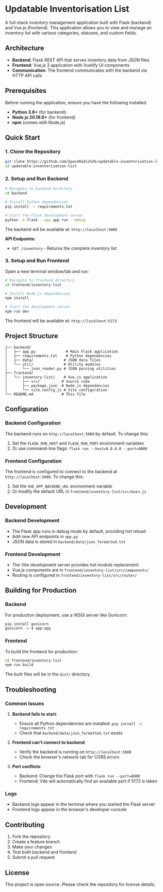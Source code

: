 # Updatable Inventorisation List

A full-stack inventory management application built with Flask (backend) and Vue.js (frontend). This application allows you to view and manage an inventory list with various categories, statuses, and custom fields.

## Architecture

- **Backend**: Flask REST API that serves inventory data from JSON files
- **Frontend**: Vue.js 3 application with Vuetify UI components
- **Communication**: The frontend communicates with the backend via HTTP API calls

## Prerequisites

Before running the application, ensure you have the following installed:

- **Python 3.8+** (for backend)
- **Node.js 20.19.0+** (for frontend)
- **npm** (comes with Node.js)

## Quick Start

### 1. Clone the Repository

```bash
git clone https://github.com/SpaceRadish26/updatable-inventorisation-list.git
cd updatable-inventorisation-list
```

### 2. Setup and Run Backend

```bash
# Navigate to backend directory
cd backend

# Install Python dependencies
pip install -r requirements.txt

# Start the Flask development server
python -m flask --app app run --debug
```

The backend will be available at: `http://localhost:5000`

**API Endpoints:**
- `GET /inventory` - Returns the complete inventory list

### 3. Setup and Run Frontend

Open a new terminal window/tab and run:

```bash
# Navigate to frontend directory
cd frontend/inventory-list

# Install Node.js dependencies
npm install

# Start the development server
npm run dev
```

The frontend will be available at: `http://localhost:5173`

## Project Structure

```
├── backend/
│   ├── app.py              # Main Flask application
│   ├── requirements.txt    # Python dependencies
│   ├── data/              # JSON data files
│   └── util/              # Utility modules
│       └── json_reader.py # JSON parsing utilities
├── frontend/
│   └── inventory-list/    # Vue.js application
│       ├── src/          # Source code
│       ├── package.json  # Node.js dependencies
│       └── vite.config.js # Vite configuration
└── README.md             # This file
```

## Configuration

### Backend Configuration

The backend runs on `http://localhost:5000` by default. To change this:

1. Set the `FLASK_RUN_HOST` and `FLASK_RUN_PORT` environment variables
2. Or use command-line flags: `flask run --host=0.0.0.0 --port=8000`

### Frontend Configuration

The frontend is configured to connect to the backend at `http://localhost:5000`. To change this:

1. Set the `VUE_APP_BACKEND_URL` environment variable
2. Or modify the default URL in `frontend/inventory-list/src/main.js`

## Development

### Backend Development

- The Flask app runs in debug mode by default, providing hot reload
- Add new API endpoints in `app.py`
- JSON data is stored in `backend/data/json_formatted.txt`

### Frontend Development

- The Vite development server provides hot module replacement
- Vue.js components are in `frontend/inventory-list/src/components/`
- Routing is configured in `frontend/inventory-list/src/router/`

## Building for Production

### Backend

For production deployment, use a WSGI server like Gunicorn:

```bash
pip install gunicorn
gunicorn -w 4 app:app
```

### Frontend

To build the frontend for production:

```bash
cd frontend/inventory-list
npm run build
```

The built files will be in the `dist/` directory.

## Troubleshooting

### Common Issues

1. **Backend fails to start**: 
   - Ensure all Python dependencies are installed: `pip install -r requirements.txt`
   - Check that `backend/data/json_formatted.txt` exists

2. **Frontend can't connect to backend**:
   - Verify the backend is running on `http://localhost:5000`
   - Check the browser's network tab for CORS errors

3. **Port conflicts**:
   - Backend: Change the Flask port with `flask run --port=8000`
   - Frontend: Vite will automatically find an available port if 5173 is taken

### Logs

- Backend logs appear in the terminal where you started the Flask server
- Frontend logs appear in the browser's developer console

## Contributing

1. Fork the repository
2. Create a feature branch
3. Make your changes
4. Test both backend and frontend
5. Submit a pull request

## License

This project is open source. Please check the repository for license details.